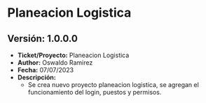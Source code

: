 # Planeacion Logistica
## Versión: 1.0.0.0

- __Ticket/Proyecto:__ Planeacion Logistica
- __Author:__ Oswaldo Ramirez
- __Fecha:__ 07/07/2023
- __Descripción:__
  - Se crea nuevo proyecto planeacion logistica, se agregan el funcionamiento del login, puestos y permisos.
